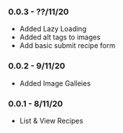 ### 0.0.3 - ??/11/20

* Added Lazy Loading
* Added alt tags to images
* Add basic submit recipe form

### 0.0.2 - 9/11/20

* Added Image Galleies

### 0.0.1 - 8/11/20

*  List & View Recipes
